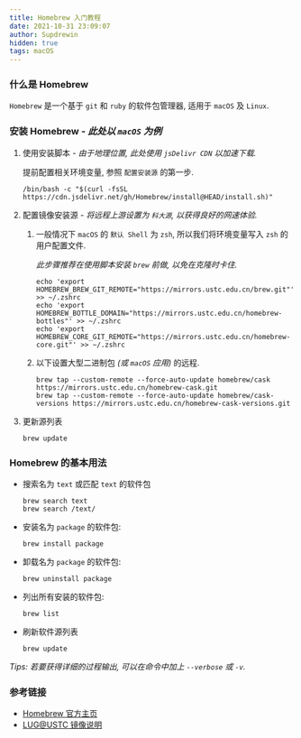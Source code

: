 ```yaml
---
title: Homebrew 入门教程
date: 2021-10-31 23:09:07
author: Supdrewin
hidden: true
tags: macOS
---
```


### 什么是 Homebrew

`Homebrew` 是一个基于 `git` 和 `ruby` 的软件包管理器, 适用于 `macOS` 及 `Linux`.

### 安装 Homebrew _- 此处以 `macOS` 为例_

1. 使用安装脚本 _- 由于地理位置, 此处使用 `jsDelivr CDN` 以加速下载._

   提前配置相关环境变量, 参照 `配置安装源` 的第一步.

   ``` shell
   /bin/bash -c "$(curl -fsSL https://cdn.jsdelivr.net/gh/Homebrew/install@HEAD/install.sh)"
   ```

2. 配置镜像安装源 _- 将远程上游设置为 `科大源`, 以获得良好的网速体验._

   1. 一般情况下 `macOS` 的 `默认 Shell` 为 `zsh`, 所以我们将环境变量写入 `zsh` 的用户配置文件.

      _此步骤推荐在使用脚本安装 `brew` 前做, 以免在克隆时卡住._

      ``` shell
      echo 'export HOMEBREW_BREW_GIT_REMOTE="https://mirrors.ustc.edu.cn/brew.git"' >> ~/.zshrc
      echo 'export HOMEBREW_BOTTLE_DOMAIN="https://mirrors.ustc.edu.cn/homebrew-bottles"' >> ~/.zshrc
      echo 'export HOMEBREW_CORE_GIT_REMOTE="https://mirrors.ustc.edu.cn/homebrew-core.git"' >> ~/.zshrc
      ```

   2. 以下设置大型二进制包 _(或 `macOS` 应用)_ 的远程.

      ``` shell
      brew tap --custom-remote --force-auto-update homebrew/cask https://mirrors.ustc.edu.cn/homebrew-cask.git
      brew tap --custom-remote --force-auto-update homebrew/cask-versions https://mirrors.ustc.edu.cn/homebrew-cask-versions.git
      ```

3. 更新源列表
   ``` shell
   brew update
   ```

### Homebrew 的基本用法

- 搜索名为 `text` 或匹配 `text` 的软件包
  ``` shell
  brew search text
  brew search /text/
  ```

- 安装名为 `package` 的软件包:

  ``` shell
  brew install package
  ```

- 卸载名为 `package` 的软件包:

  ``` shell
  brew uninstall package
  ```

- 列出所有安装的软件包:

  ``` shell
  brew list
  ```

- 刷新软件源列表

  ``` shell
  brew update
  ```

<!-- 作者的 macOS 正在重装的路上, 未完待续 -->

_Tips: 若要获得详细的过程输出, 可以在命令中加上 `--verbose` 或 `-v`._

### 参考链接

- [Homebrew 官方主页](https://brew.sh/index_zh-cn "中文主页")
- [LUG@USTC 镜像说明](https://mirrors.ustc.edu.cn/help/brew.git.html "brew.git")
